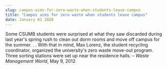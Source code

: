 ```yaml
---
slug: campus-aims-for-zero-waste-when-students-leave-campus
title: "Campus aims for zero waste when students leave campus"
date: January 01 2020
---
```


 
<p>
  Some CSUMB students were surprised at what they saw discarded during last
  year's spring rush to clean out dorm rooms and move off campus for the summer.
  . . With that in mind, Max Lorenz, the student recycling coordinator,
  organized the university's zero waste move-out program. Three sorting stations
  were set up near the residence halls. – <em>Waste Management World</em>, May
  9, 2012
</p>
 
